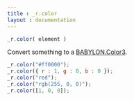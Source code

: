 ```yaml
---
title : _r.color 
layout : documentation
---
```


```js
_r.color( element )
```

Convert something to a [BABYLON.Color3](https://doc.babylonjs.com/api/classes/babylon.color3).

```js
_r.color("#ff0000");
_r.color({ r : 1, g : 0, b : 0 });
_r.color("red");
_r.color("rgb(255, 0, 0)");
_r.color([1, 0, 0]);
```

